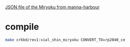 [JSON file of the Miryoku from manna-harbour](https://www.reddit.com/r/crkbd/comments/1bxrv2y/corne_keyboard_want_to_use_miryoku_qmk_how_to_add/)

# compile

```bash
make crkbd/rev1:vial_shin_miryoku CONVERT_TO=rp2040_ce
```
